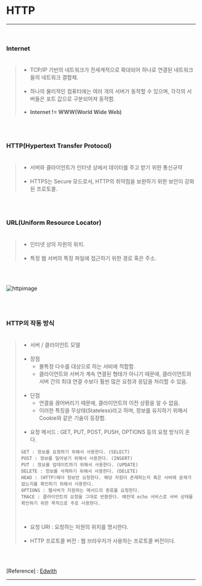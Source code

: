 HTTP
====

---

<br>

### Internet<br><br>

> -	TCP/IP 기반의 네트워크가 전세계적으로 확대되어 하나로 연결된 네트워크들의 네트워크 결합체.<br><br>
> -	하나의 물리적인 컴퓨터에는 여러 개의 서버가 동작할 수 있으며, 각각의 서버들은 포트 값으로 구분되어져 동작함.<br><br>
> -	**Internet != WWW(World Wide Web)**

<br><br>

### HTTP(Hypertext Transfer Protocol)<br><br>

> -	서버와 클라이언트가 인터넷 상에서 데이터를 주고 받기 위한 통신규약<br><br>
> -	HTTPS는 Secure 모드로서, HTTP의 취약점을 보완하기 위한 보안이 강화된 프로토콜.

<br><br>

### URL(Uniform Resource Locator)<br><br>

> -	인터넷 상의 자원의 위치.<br><br>
> -	특정 웹 서버의 특정 파일에 접근하기 위한 경로 혹은 주소.

<br><br>

![httpimage](https://user-images.githubusercontent.com/56240505/69651201-13775700-10b3-11ea-919f-f7c23bf730e8.png)

<br><br>

### HTTP의 작동 방식<br><br>

> -	서버 / 클라이언트 모델<br><br>
> -	장점
> 	-	불특정 다수를 대상으로 하는 서비에 적합함.
> 	-	클라이언트와 서버가 계속 연결된 형태가 아니기 때문에, 클라이언트와 서버 간의 최대 연결 수보다 훨씬 많은 요청과 응답을 처리할 수 있음.<br><br>
> -	단점
> 	-	연결을 끊어버리기 때문에, 클라이언트의 이전 상황을 알 수 없음.
> 	-	이러한 특징을 무상태(Stateless)라고 하며, 정보를 유지하기 위해서 Cookie와 같은 기술이 등장함.<br><br>
> -	요청 메서드 : GET, PUT, POST, PUSH, OPTIONS 등의 요청 방식이 온다.
>
> ```
> GET : 정보를 요청하기 위해서 사용한다. (SELECT)
> POST : 정보를 밀어넣기 위해서 사용한다. (INSERT)
> PUT : 정보를 업데이트하기 위해서 사용한다. (UPDATE)
> DELETE : 정보를 삭제하기 위해서 사용한다. (DELETE)
> HEAD : (HTTP)헤더 정보만 요청한다. 해당 자원이 존재하는지 혹은 서버에 문제가 없는지를 확인하기 위해서 사용한다.
> OPTIONS : 웹서버가 지원하는 메서드의 종류를 요청한다.
> TRACE : 클라이언트의 요청을 그대로 반환한다. 예컨데 echo 서비스로 서버 상태를 확인하기 위한 목적으로 주로 사용한다.
> ```
>
> <br>
>
> -	요청 URI : 요청하는 자원의 위치를 명시한다.<br><br>
> -	HTTP 프로토콜 버전 : 웹 브라우저가 사용하는 프로토콜 버전이다.

<br><br>

[Reference] : [Edwith](https://www.edwith.org/boostcourse-web/lecture/16661/)

---
